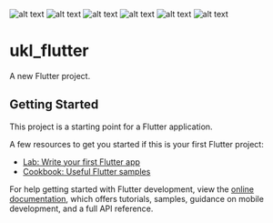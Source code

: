 ![alt text](https://github.com/aufaGanteng/UKL_2024/blob/main/assets/Screenshot%202024-12-03%20124310.png)
![alt text](https://github.com/aufaGanteng/UKL_2024/blob/main/assets/Screenshot%202024-12-03%20124330.png)
![alt text](https://github.com/aufaGanteng/UKL_2024/blob/main/assets/Screenshot%202024-12-03%20124344.png)
![alt text](https://github.com/aufaGanteng/UKL_2024/blob/main/assets/Screenshot%202024-12-03%20124359.png)
![alt text](https://github.com/aufaGanteng/UKL_2024/blob/main/assets/Screenshot%202024-12-03%20124411.png)
![alt text](https://github.com/aufaGanteng/UKL_2024/blob/main/assets/Screenshot%202024-12-03%20124425.png)

# ukl_flutter

A new Flutter project.

## Getting Started

This project is a starting point for a Flutter application.

A few resources to get you started if this is your first Flutter project:

- [Lab: Write your first Flutter app](https://docs.flutter.dev/get-started/codelab)
- [Cookbook: Useful Flutter samples](https://docs.flutter.dev/cookbook)

For help getting started with Flutter development, view the
[online documentation](https://docs.flutter.dev/), which offers tutorials,
samples, guidance on mobile development, and a full API reference.
